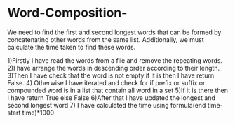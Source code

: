 # Word-Composition-

We need to find the first and second longest words that can be formed by concatenating other words from the same list. Additionally, we must calculate the time taken to find these words.

1)Firstly I have read the words from a file and remove the repeating words.
2)I have arrange the words in descending order according to their length.
3)Then I have check that the word is not empty if it is then I have return False.
4) Otherwise I have iterated and check for if prefix or suffix or compounded word is in a list that contain all word in a set
5)If it is there then I have return True else False
6)After that I have updated the longest and second longest word
7) I have calculated the time using formula(end time-start time)*1000 
